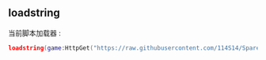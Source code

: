 ## loadstring
 当前脚本加载器 :
```lua
loadstring(game:HttpGet("https://raw.githubusercontent.com/114S14/Spare/refs/heads/main/main.luau"))()
```
